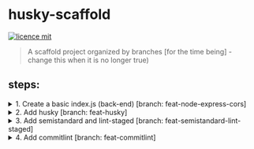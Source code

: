 # husky-scaffold
[![licence mit](https://img.shields.io/badge/licence-MIT-blue.svg)](https://github.com/afonsopacifer/open-source-boilerplate/blob/master/LICENSE.md)

> A scaffold project organized by branches [for the time being] - change this when it is no longer true)
## steps:

<details>
  <summary> 
    1. Create a basic index.js (back-end) [branch: feat-node-express-cors]
  </summary>
  
  > Added to test the lint-staged and confirm that code is still running. 
 
  ### steps:
  #### Add dependencies
  Express - https://github.com/expressjs/express

  Cors - https://github.com/expressjs/cors
  ```javascript
  npm i --save express cors;
  ```
  #### Add index.js file with a GET route
  something like:
  ```javascript
  const cors = require('cors');
  const express = require('express');

  const app = express();
  const port = 3000;
  let thisWillGiveError = "";

  app.use(express.json());
  app.use(cors());

  app.get('/', (req, res) => {
    console.log('GET / called!')
    res.send('All configured!');
  });

  app.listen(port);
  console.log(`Running on ${port}!`);

  ```


  #### Run npm start
  ```javascript
  npm start

  > husky-scaffold@1.0.0 start D:\dev\personal\projects\study\guides\husky-scaffold
  > node index.js

  Running on 3000!
  ```
  #### Test using a browser
  Open localhost:3000 in a browser and check the console message
  ```javascript
  $ npm start

  > husky-scaffold@1.0.0 start D:\dev\personal\projects\study\guides\husky-scaffold
  > node index.js

  Running on 3000!
  GET / called!
  ```
</details>

<details>
  <summary> 
    2. Add husky [branch: feat-husky]
  </summary>

  > Add husky to configure hooks. 
  ### steps
  #### Add dependency
  Husky - https://github.com/typicode/husky
  ```javascript
  npm i --save-dev husky@4;
  ```
  > I'm using v4 because v5 is in early access (on the date this file was created) 
  #### Add .huskyrc.json file to configure hooks
  ```json
  {
    "hooks": {
      "pre-commit": "echo \"[Husky] pre-commit example message\"",
      "commit-msg": "echo \"[Husky] commit-msg example message\"",
      "prepare-commit-msg": "echo \"[Husky] prepare-commit-msg example message\""
    }
  }
  ```
  #### Stage husky configuration file
  ```javascript
  git add .huskyrc.json
  ```
  #### Test husky hooks execution using git commit action

  ```javascript
  git commit -m "feat: add husky configs"

    husky > pre-commit (node v12.18.3)
    [Husky] pre-commit example message
    husky > prepare-commit-msg (node v12.18.3)
    [Husky] prepare-commit-msg example message
    husky > commit-msg (node v12.18.3)
    [Husky] commit-msg example message
    [feat-husky dfd1f8d] feat: add husky configs
    1 file changed, 7 insertions(+)
    create mode 100644 .huskyrc.json
  ```
  > If you see a log like the one above, you have successfully configured husky in your project!
</details>
<details>
  <summary> 
    3. Add semistandard and lint-staged [branch: feat-semistandard-lint-staged]
  </summary>

  > Add semistandard lint and lint-staged for lint automation. 
  ### steps
  #### Add dependency
  Semistandard - https://github.com/standard/semistandard
  
  Lint-Staged - https://github.com/okonet/lint-staged
  ```javascript
  npm i --save-dev semistandard lint-staged;
  ```
  #### Add .editorconfig file

  Editorconfig - https://editorconfig.org/

  > Below a example of .editorconfig file (check if your IDE have a plugin to generate automatically)

  ```json
    # https://editorconfig.org
    root = true

    [*]
    indent_style = space
    indent_size = 2
    charset = utf-8
    trim_trailing_whitespace = true
    insert_final_newline = true
    end_of_line = lf

    [*.md]
    trim_trailing_whitespace = false

    [*.js]
    quote_type = "single"

  ```
  #### Create a lint-staged configuration file (.lintstagedrc.json)

  > This configuration below is used to check all files with extension '.js' and check the style with semistandard rules 
  ```javascript
  {
    "*.js": [
      "./node_modules/.bin/semistandard --fix"
    ]
  }
  ```
  >If you want to use another lint, this is where you must change to which lint you want (and add it to the project via npm) 
  #### Update husky hook to use lint-staged on pre-commit step

  ```javascript
  {
    "hooks": {
      "hooks": {
        "pre-commit": "./node_modules/.bin/lint-staged",
        "commit-msg": "echo \"[Husky] commit-msg example message\"",
        "prepare-commit-msg": "echo \"[Husky] prepare-commit-msg example message\""
      }
    }
  ```
  #### Test lint-staged action with husky

  If you are using my file to create a backend with express (index.js), you should check the contents of this file. 
  
  There are two errors that the semistandard will not like:
  
  1. line 6
  ```javascript
  let thisWillGiveError = "" 
  ```
  >'thisWillGiveError' is assigned a value but never used. (no-unused-vars)semistandard(no-unused-vars)

  2. line 12
  ```javascript
  console.log('GET / called!')
  ```

  > Missing semicolon. (semi)semistandard(semi
  
  To test the lint-staged, resolve one of them and commit the index.js file
  For this documentation. I'll solve the second, add semicolon in line 12 and committing file:

  ```javascript
  elcio@DESKTOP-H3TVAF1 MINGW64 /d/dev/personal/projects/study/guides/husky-scaffold (feat-semistandard-lint-staged)
  $ git add index.js 

  elcio@DESKTOP-H3TVAF1 MINGW64 /d/dev/personal/projects/study/guides/husky-scaffold (feat-semistandard-lint-staged)
  $ git commit -m "refactor: update index to test lint-staged"
  husky > pre-commit (node v12.18.3)
  [STARTED] Preparing...
  [SUCCESS] Preparing...
  [STARTED] Running tasks...      
  [STARTED] Running tasks for *.js
  [STARTED] ./node_modules/.bin/semistandard --fix
  [FAILED] ./node_modules/.bin/semistandard --fix [FAILED]
  [FAILED] ./node_modules/.bin/semistandard --fix [FAILED]
  [SUCCESS] Running tasks...
  [STARTED] Applying modifications...
  [SKIPPED] Skipped because of errors from tasks.
  [STARTED] Reverting to original state because of errors...
  [SUCCESS] Reverting to original state because of errors...
  [STARTED] Cleaning up...
  [SUCCESS] Cleaning up...

  ✖ ./node_modules/.bin/semistandard --fix:
  semistandard: Semicolons For All! (https://github.com/standard/semistandard)
    D:\dev\personal\projects\study\guides\husky-scaffold\index.js:6:7: 'thisWillGiveError' is assigned a value but never used.
  husky > pre-commit hook failed (add --no-verify to bypass)
  ```
  > If you see a log like the one above, you have successfully configured lint-staged and lint (semistandard) in your project!
</details>
<details>
  <summary> 
    4. Add commitlint [branch: feat-commitlint]
  </summary>

  > Add commitlint to check the messages of commits
  ### steps
  #### Add dependency
  Commitlint - https://github.com/conventional-changelog/commitlint

  ```javascript
  npm install --save-dev @commitlint/{cli,config-conventional}
  ```
  #### Create a commitlint configuration file (.commitlintrc.json )

  > This configuration below is used to set the config-conventional for your commit messages https://www.conventionalcommits.org 

  ```javascript
  {
    "extends": ["@commitlint/config-conventional"]
  }
  ```

  #### Update husky hook to use commitlint on commit-msg step

  ```javascript
  {
    "hooks": {
      "hooks": {
        "pre-commit": "./node_modules/.bin/lint-staged",
        "commit-msg": "commitlint -E HUSKY_GIT_PARAMS",
        "prepare-commit-msg": "echo \"[Husky] prepare-commit-msg example message\""
      }
    }
  ```
  #### Test commitlint action with husky

  First, confirm and send the package.json and the configuration file.

  After doing this, all of your commit messages will be checked, so let's try it out!

  Change the index.js by adding some '!' on one of the code consoles.

  Now, let's test the commitlint. 

  ```javascript
  elcio@DESKTOP-H3TVAF1 MINGW64 /d/dev/personal/projects/study/guides/husky-scaffold (feat-commitlint)
  $ git add index.js 

  elcio@DESKTOP-H3TVAF1 MINGW64 /d/dev/personal/projects/study/guides/husky-scaffold (feat-commitlint)
  $ git commit -m "update index to test commitlint"
  husky > pre-commit (node v12.18.3)
  [STARTED] Preparing...
  [SUCCESS] Preparing...
  [STARTED] Running tasks...
  [STARTED] Running tasks for *.js
  [STARTED] ./node_modules/.bin/semistandard --fix
  [SUCCESS] ./node_modules/.bin/semistandard --fix
  [SUCCESS] Running tasks for *.js
  [SUCCESS] Running tasks...
  [STARTED] Applying modifications...
  [SUCCESS] Applying modifications...
  [STARTED] Cleaning up...
  [SUCCESS] Cleaning up...
  husky > prepare-commit-msg (node v12.18.3)
  [Husky] prepare-commit-msg example message
  husky > commit-msg (node v12.18.3)
  ⧗   input: update index to test commitlint
  ✖   subject may not be empty [subject-empty]
  ✖   type may not be empty [type-empty]

  ✖   found 2 problems, 0 warnings
  ⓘ   Get help: https://github.com/conventional-changelog/commitlint/#what-is-commitlint

  husky > commit-msg hook failed (add --no-verify to bypass)
  ```

  > If you see a log like the one above, you have successfully configured commitlint in your project!

</details>
